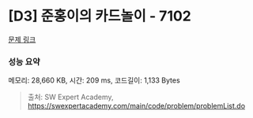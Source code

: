 # [D3] 준홍이의 카드놀이 - 7102 

[문제 링크](https://swexpertacademy.com/main/code/problem/problemDetail.do?contestProbId=AWkIlHWqBYcDFAXC) 

### 성능 요약

메모리: 28,660 KB, 시간: 209 ms, 코드길이: 1,133 Bytes



> 출처: SW Expert Academy, https://swexpertacademy.com/main/code/problem/problemList.do